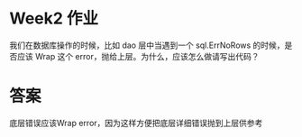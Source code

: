 # Week2 作业
我们在数据库操作的时候，比如 dao 层中当遇到一个 sql.ErrNoRows 的时候，是否应该 Wrap 这个 error，抛给上层。为什么，应该怎么做请写出代码？

# 答案
底层错误应该Wrap error，因为这样方便把底层详细错误抛到上层供参考
